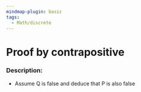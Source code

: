 ```yaml
---
mindmap-plugin: basic
tags:
  - Math/discrete
---
```

# Proof by contrapositive
### Description:
- Assume Q is false and deduce that P is also false

